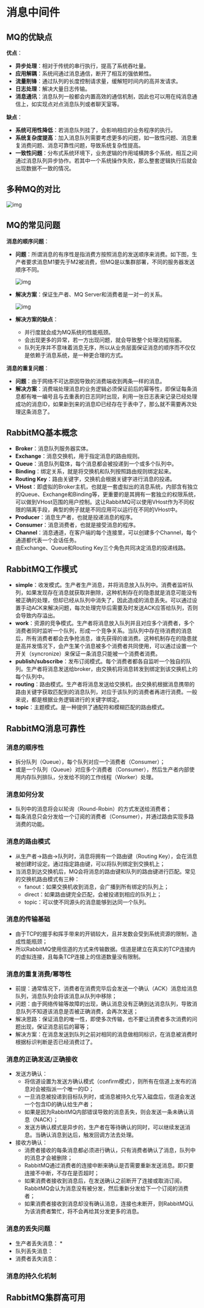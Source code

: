 # 消息中间件

## MQ的优缺点

**优点**：

* **异步处理**：相对于传统的串行执行，提高了系统吞吐量。
* **应用解耦**：系统间通过消息通信，断开了相互的强依赖性。
* **流量削锋**：通过队列的长度控制请求量，缓解短时间内的高并发请求。
* **日志处理**：解决大量日志传输。
* **消息通讯**：消息队列一般都会内置高效的通信机制，因此也可以用在纯消息通信上，如实现点对点消息队列或者聊天室等。

**缺点**：

* **系统可用性降低**：若消息队列挂了，会影响相应的业务程序的执行。
* **系统复杂度提高**：加入消息队列需要考虑更多的问题，如一致性问题、消息重复消费问题、消息可靠性问题，导致系统复杂性提高。
* **一致性问题**：分布式系统环境下，业务逻辑的作用域横跨多个系统，相互之间通过消息队列异步协作。若其中一个系统操作失败，那么整套逻辑执行后就会出现数据不一致的情况。



## 多种MQ的对比

![img](assets/20200314161912523.png)

 

## MQ的常见问题

**消息的顺序问题**：

* **问题**：所谓消息的有序性是指消费方按照消息的发送顺序来消费。如下图，生产者要求消息M1要先于M2被消费，但MQ是以集群部署，不同的服务器发送顺序不同。

  ![img](assets/20200314161955861.png)

* **解决方案**：保证生产者、MQ Server和消费者是一对一的关系。

  ![img](assets/20200314162007207.png)

* **解决方案的缺点**：

  * 并行度就会成为MQ系统的性能瓶颈。
  * 会出现更多的异常，若一方出现问题，就会导致整个处理流程阻塞。
  * 队列无序并不意味着消息无序，所以从业务层面保证消息的顺序而不仅仅是依赖于消息系统，是一种更合理的方式。

**消息的重复问题**：

* **问题**：由于网络不可达原因导致的消费端收到两条一样的消息。
* **解决方案**：消费端处理消息的业务逻辑必须保证前后的幂等性，即保证每条消息都有唯一编号且与去重表的日志同时出现，利用一张日志表来记录已经处理成功的消息ID，如果新到来的消息ID已经存在于表中了，那么就不需要再次处理这条消息了。



## RabbitMQ基本概念

* **Broker**：消息队列服务器实体。
* **Exchange**：消息交换机，用于指定消息的路由规则。
* **Queue**：消息队列载体，每个消息都会被投递到一个或多个队列中。
* **Binding**：绑定关系，就是将交换机和队列按照路由规则绑定起来。
* **Routing Key**：路由关键字，交换机会根据关键字进行消息的投递。
* **VHost**：即虚拟的Broker主机，也就是一套虚拟出的消息系统，内部含有独立的Queue、Exchange和Binding等，更重要的是其拥有一套独立的权限系统，可以做到VHost范围的用户控制。这让RabbitMQ可以使用VHost作为不同权限的隔离手段，典型的例子就是不同应用可以运行在不同的VHost中。
* **Producer**：消息生产者，也就是投递消息的程序。
* **Consumer**：消息消费者，也就是接受消息的程序。
* **Channel**：消息通道，在客户端的每个连接里，可以创建多个Channel，每个通道都代表一个会话任务。
* 由Exchange、Queue和Routing Key三个角色共同决定消息的投递线路。



## RabbitMQ工作模式

* **simple**：收发模式。生产者生产消息，并将消息放入队列中。消费者监听队列，如果发现存在消息就获取并删除，这种机制存在的隐患就是消息可能没有被正确的处理，但却已经从队列中消失了，因此造成的消息丢失。可以通过设置手动ACK来解决问题，每次处理完毕后需要及时发送ACK应答给队列，否则会导致内存溢出。
* **work**：资源的竞争模式。生产者将消息放入队列并且对应多个消费者，多个消费者同时监听一个队列，形成一个竞争关系。当队列中存在待消费的消息后，所有消费者都会去争抢消息，谁先获得的谁消费。这种机制存在的隐患就是高并发情况下，会产生某个消息被多个消费者共同使用，可以通过设置一个开关（syncronize）来保证一条消息只能被一个消费者消费。
* **publish/subscribe**：发布订阅模式。每个消费者都各自监听一个独自的队列。生产者将消息发送给broker，由交换机将消息转发到绑定到该交换机上的每个队列中。
* **routing**：路由模式。生产者将消息发送给交换机，由交换机根据消息携带的路由关键字获取匹配到的消息队列，对应于该队列的消费者再进行消费。一般来说，都是根据业务逻辑进行的关键字绑定。
* **topic**：主题模式。是一种提供了通配符和模糊匹配的路由模式。



## RabbitMQ消息可靠性

### 消息的顺序性

* 拆分队列（Queue），每个队列对应一个消费者（Consumer）；
* 或是一个队列（Queue）对应多个消费者（Consumer），然后生产者内部使用内存队列排队，分发给不同的工作线程（Worker）处理。



### 消息如何分发

* 队列中的消息将会以轮询（Round-Robin）的方式发送给消费者；
* 每条消息只会分发给一个订阅的消费者（Consumer），并通过路由实现多路消费的功能。



### 消息的路由模式

* 从生产者->路由->队列时，消息将拥有一个路由键（Routing Key），会在消息被创建时设定。通过指定路由键，可以将队列绑定到交换机上；
* 当消息到达交换机后，MQ会将消息的路由键和队列的路由键进行匹配。常见的交换机路由模式有三种：
  * fanout：如果交换机收到消息，会广播到所有绑定的队列上；
  * direct：如果路由键完全匹配，会被投递到相应的队列上；
  * topic：可以使不同源头的消息能够到达同一个队列。



### 消息的传输基础

* 由于TCP的握手和挥手带来的开销较大，且并发数会受到系统资源的限制，造成性能瓶颈；
* 所以RabbitMQ使用信道的方式来传输数据。信道是建立在真实的TCP连接内的虚拟连接，且每条TCP连接上的信道数量没有限制。



### 消息的重复消费/幂等性

* 前提：通常情况下，消费者在消费完毕后会发送一个确认（ACK）消息给消息队列，消息队列会将该消息从队列中移除；
* 问题：由于网络传输等故障的出现，确认消息没有正确到达消息队列，导致消息队列不知道该消息是否被正确消费，会再次发送；
* 解决思路：保证消息的唯一性，即使多次传输，也不要让消费者多次消费的问题出现，保证消息前后的幂等；
* 解决方案：在消息发送到队列之前对相同的消息做相同标识，在消息被消费时根据标识判断是否已经消费过了。



### 消息的正确发送/正确接收

* 发送方确认：
  * 将信道设置为发送方确认模式（confirm模式），则所有在信道上发布的消息对会被指派一个唯一的ID；
  * 一旦消息被投递到目标队列时，或消息被持久化写入磁盘后，信道会发送一个包含ID的确认给生产者；
  * 如果是因为RabbitMQ内部错误导致的消息丢失，则会发送一条未确认消息（NACK）；
  * 发送方确认模式是异步的，生产者在等待确认的同时，可以继续发送消息。当确认消息到达后，触发回调方法去处理。
* 接收方确认：
  * 消费者接收的每条消息都必须进行确认，只有消费者确认了消息，队列中的消息才会被删除；
  * RabbitMQ通过消费者的连接中断来确认是否需要重新发送消息。即只要连接不中断，不存在是否超时；
  * 如果消费者接收到消息后，在发送确认之前断开了连接或取消订阅，RabbitMQ会认为消息没有被分发，然后重新分发给下一个订阅的消费者；
  * 如果消费者接收到消息却没有确认消息，连接也未断开，则RabbitMQ认为该消费者繁忙，将不会再给其分发更多的消息。



### 消息的丢失问题

* 生产者丢失消息：
  *  
* 队列丢失消息：
* 消费者丢失消息：



### 消息的持久化机制



## RabbitMQ集群高可用